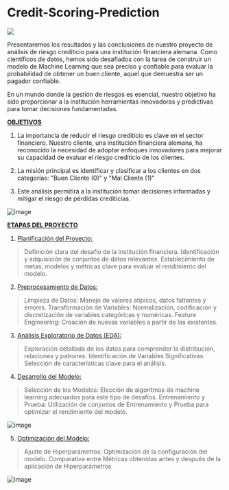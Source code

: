 # Credit-Scoring-Prediction
<div align=“center”> <img src=![image](https://github.com/davidcarrillo10288/Credit-Scoring-Prediction/assets/104275645/331eefc1-b352-4299-8590-8621f2087879) width=“200” height=“200”></div>
               

Presentaremos los resultados y las conclusiones de nuestro proyecto de análisis de riesgo crediticio para una institución financiera alemana. Como científicos de datos, 
hemos sido desafiados con la tarea de construir un modelo de Machine Learning que sea preciso y confiable para evaluar la probabilidad de obtener un buen cliente, aquel 
que demuestra ser un pagador confiable.

En un mundo donde la gestión de riesgos es esencial, nuestro objetivo ha sido proporcionar a la institución herramientas innovadoras y predictivas para tomar decisiones 
fundamentadas.

**<ins>OBJETIVOS</ins>**

1. La importancia de reducir el riesgo crediticio es clave en el sector financiero. Nuestro cliente, una institución financiera alemana, ha reconocido la necesidad de
   adoptar enfoques innovadores para mejorar su capacidad de evaluar el riesgo crediticio de los clientes.
   
2. La misión principal es identificar y clasificar a los clientes en dos categorías: "Buen Cliente (0)" y "Mal Cliente (1)"
   
3. Este análisis permitirá a la institución tomar decisiones informadas y mitigar el riesgo de pérdidas crediticias.

![image](https://github.com/davidcarrillo10288/Credit-Scoring-Prediction/assets/104275645/786104a3-01c0-4d39-b4a5-8de4587717e4)

**<ins>ETAPAS DEL PROYECTO</ins>**

1. <ins>Planificación del Proyecto:</ins>

> Definición clara del desafío de la institución financiera.
> Identificación y adquisición de conjuntos de datos relevantes.
> Establecimiento de metas, modelos y métricas clave para evaluar el rendimiento del modelo.


2. <ins>Preprocesamiento de Datos:</ins>

> Limpieza de Datos: Manejo de valores atípicos, datos faltantes y errores.
> Transformación de Variables: Normalización, codificación y discretización de variables categóricas y numéricas.
> Feature Engineering: Creación de nuevas variables a partir de las existentes.


3. <ins>Análisis Exploratorio de Datos (EDA):</ins>

> Exploración detallada de los datos para comprender la distribución, relaciones y patrones.
> Identificación de Variables Significativas: Selección de características clave para el análisis.


4. <ins>Desarrollo del Modelo:</ins>

> Selección de los Modelos: Elección de algoritmos de machine learning adecuados para este tipo de desafíos.
> Entrenamiento y Prueba: Utilización de conjuntos de Entrenamiento y Prueba para optimizar el rendimiento del modelo.

![image](https://github.com/davidcarrillo10288/Credit-Scoring-Prediction/assets/104275645/dc35636b-d02b-4eb2-a8db-033cd8001ac5)


5. <ins>Optimización del Modelo:</ins>

> Ajuste de Hiperparámetros: Optimización de la configuración del modelo.
> Comparativa entre Métricas obtenidas antes y después de la aplicación de Hiperparámetros

![image](https://github.com/davidcarrillo10288/Credit-Scoring-Prediction/assets/104275645/94954807-3575-4e7e-9012-35fdff91106a)
